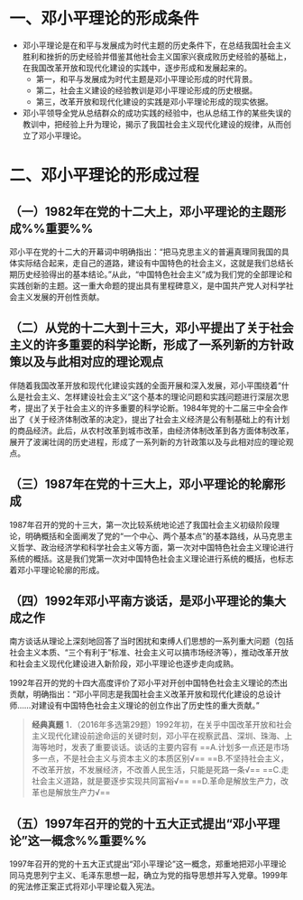 # 一、邓小平理论的形成条件
- 邓小平理论是在和平与发展成为时代主题的历史条件下，在总结我国社会主义胜利和挫折的历史经验并借鉴其他社会主义国家兴衰成败历史经验的基础上，在我国改革开放和现代化建设的实践中，逐步形成和发展起来的。
	- 第一，和平与发展成为时代主题是邓小平理论形成的时代背景。
	- 第二，社会主义建设的经验教训是邓小平理论形成的历史根据。
	- 第三，改革开放和现代化建设的实践是邓小平理论形成的现实依据。
- 邓小平领导全党从总结群众的成功实践的经验中，也从总结工作的某些失误的教训中，把经验上升为理论，揭示了我国社会主义现代化建设的规律，从而创立了邓小平理论。
# 二、邓小平理论的形成过程
## （一）1982年在党的十二大上，邓小平理论的主题形成%%重要%%
邓小平在党的十二大的开幕词中明确指出：“把马克思主义的普遍真理同我国的具体实际结合起来，走自己的道路，建设有中国特色的社会主义，这就是我们总结长期历史经验得出的基本结论。”从此，“中国特色社会主义”成为我们党的全部理论和实践创新的主题。这一重大命题的提出具有里程碑意义，是中国共产党人对科学社会主义发展的开创性贡献。
## （二）从党的十二大到十三大，邓小平提出了关于社会主义的许多重要的科学论断，形成了一系列新的方针政策以及与此相对应的理论观点
伴随着我国改革开放和现代化建设实践的全面开展和深入发展，邓小平围绕着“什么是社会主义、怎样建设社会主义”这个基本的理论问题和实践问题进行深层次思考，提出了关于社会主义的许多重要的科学论断。1984年党的十二届三中全会作出了《关于经济体制改革的决定》，提出了社会主义经济是公有制基础上的有计划的商品经济。此后，从农村改革到城市改革，由经济体制改革到各方面体制改革，展开了波澜壮阔的历史进程，形成了一系列新的方针政策以及与此相对应的理论观点。
## （三）1987年在党的十三大上，邓小平理论的轮廓形成
1987年召开的党的十三大，第一次比较系统地论述了我国社会主义初级阶段理论，明确概括和全面阐发了党的“一个中心、两个基本点”的基本路线，从马克思主义哲学、政治经济学和科学社会主义等方面，第一次对中国特色社会主义理论进行系统的概括。这是我们党第一次对中国特色社会主义理论进行系统的概括，也标志着邓小平理论轮廓的形成。
## （四）1992年邓小平南方谈话，是邓小平理论的集大成之作
南方谈话从理论上深刻地回答了当时困扰和束缚人们思想的一系列重大问题（包括社会主义本质、“三个有利于”标准、社会主义可以搞市场经济等），推动改革开放和社会主义现代化建设进入新阶段，邓小平理论也逐步走向成熟。

1992年召开的党的十四大高度评价了邓小平对开创中国特色社会主义理论的杰出贡献，明确指出：“邓小平同志是我国社会主义改革开放和现代化建设的总设计师……对建设有中国特色社会主义理论的创立作出了历史性的重大贡献。”

>**经典真题**
1．（2016年多选第29题）1992年初，在关乎中国改革开放和社会主义现代化建设前途命运的关键时刻，邓小平在视察武昌、深圳、珠海、上海等地时，发表了重要谈话。谈话的主要内容有
==A.计划多一点还是市场多一点，不是社会主义与资本主义的本质区别√==
==B.不坚持社会主义，不改革开放，不发展经济，不改善人民生活，只能是死路一条√==
==C.走社会主义道路，就是要逐步实现共同富裕√==
==D.革命是解放生产力，改革也是解放生产力√==
## （五）1997年召开的党的十五大正式提出“邓小平理论”这一概念%%重要%%
1997年召开的党的十五大正式提出“邓小平理论”这一概念，郑重地把邓小平理论同马克思列宁主义、毛泽东思想一起，确立为党的指导思想并写入党章。1999年的宪法修正案正式将邓小平理论载入宪法。